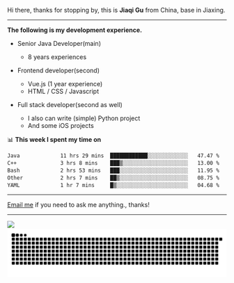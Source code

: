 Hi there, thanks for stopping by, this is **Jiaqi Gu** from China, base in Jiaxing.

---

**The following is my development experience.**

- Senior Java Developer(main)
  - 8 years experiences

- Frontend developer(second)
  - Vue.js (1 year experience)
  - HTML / CSS / Javascript
  
- Full stack developer(second as well)
  - I also can write (simple) Python project
  - And some iOS projects

📊 **This week I spent my time on**
<!--START_SECTION:waka-->

```txt
Java             11 hrs 29 mins  ████████████░░░░░░░░░░░░░   47.47 %
C++              3 hrs 8 mins    ███▒░░░░░░░░░░░░░░░░░░░░░   13.00 %
Bash             2 hrs 53 mins   ███░░░░░░░░░░░░░░░░░░░░░░   11.95 %
Other            2 hrs 7 mins    ██▒░░░░░░░░░░░░░░░░░░░░░░   08.75 %
YAML             1 hr 7 mins     █▒░░░░░░░░░░░░░░░░░░░░░░░   04.68 %
```

<!--END_SECTION:waka-->

---

[Email me](mailto:htk2klwgr@mozmail.com?subject=Hiring_from_GitHub) if you need to ask me anything., thanks!

---

![]( https://visitor-badge.glitch.me/badge?page_id=githubgujiaqi)
![]( https://github.com/droid-Q/droid-Q/raw/output/github-contribution-grid-snake.svg#gh-dark-mode-only)
